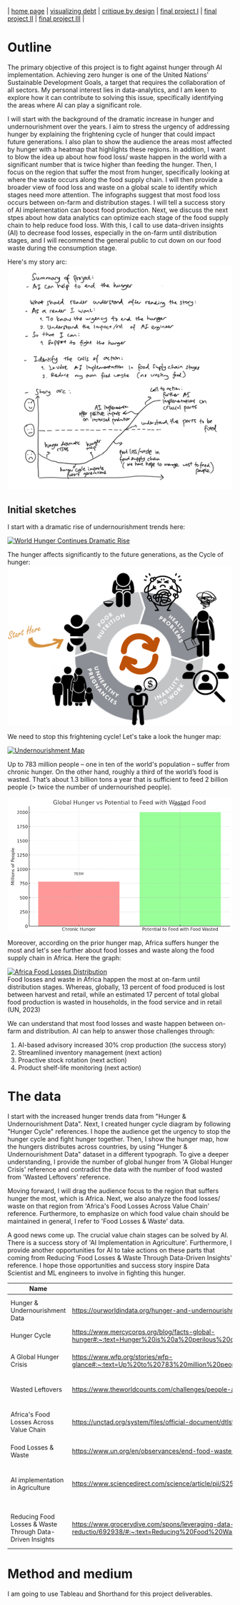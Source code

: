 | [home page](https://asuyanto.github.io/tswd-portfolio/) | [visualizing debt](visualizing-government-debt) | [critique by design](critique-by-design) | [final project I](final-project-part-one) | [final project II](final-project-part-two) | [final project III](final-project-part-three) |

# Outline

The primary objective of this project is to fight against hunger through AI implementation. Achieving zero hunger is one of the United Nations' Sustainable Development Goals, a target that requires the collaboration of all sectors. My personal interest lies in data-analytics, and I am keen to explore how it can contribute to solving this issue, specifically identifying the areas where AI can play a significant role.

I will start with the background of the dramatic increase in hunger and undernourishment over the years. I aim to stress the urgency of addressing hunger by explaining the frightening cycle of hunger that could impact future generations. I also plan to show the audience the areas most affected by hunger with a heatmap that highlights these regions. In addition, I want to blow the idea up about how food loss/ waste happen in the world with a significant number that is twice higher than feeding the hunger. Then, I focus on the region that suffer the most from hunger, specifically looking at where the waste occurs along the food supply chain. I will then provide a broader view of food loss and waste on a global scale to identify which stages need more attention. The infographs suggest that most food loss occurs between on-farm and distribution stages. I will tell a success story of AI implementation can boost food production. Next, we discuss the next stpes about how data analytics can optimize each stage of the food supply chain to help reduce food loss. With this, I call to use data-driven insights (AI) to decrease food losses, especially in the on-farm until distribution stages, and I will recommend the general public to cut down on our food waste during the consumption stage.

Here's my story arc:
![StoryArc](StoryArc.PNG)

## Initial sketches

I start with a dramatic rise of undernourishment trends here:

<div class='tableauPlaceholder' id='viz1707495466285' style='position: relative'><noscript><a href='#'><img alt='World Hunger Continues Dramatic Rise ' src='https:&#47;&#47;public.tableau.com&#47;static&#47;images&#47;Hu&#47;HungerRise&#47;Sheet2&#47;1_rss.png' style='border: none' /></a></noscript><object class='tableauViz'  style='display:none;'><param name='host_url' value='https%3A%2F%2Fpublic.tableau.com%2F' /> <param name='embed_code_version' value='3' /> <param name='site_root' value='' /><param name='name' value='HungerRise&#47;Sheet2' /><param name='tabs' value='no' /><param name='toolbar' value='yes' /><param name='static_image' value='https:&#47;&#47;public.tableau.com&#47;static&#47;images&#47;Hu&#47;HungerRise&#47;Sheet2&#47;1.png' /> <param name='animate_transition' value='yes' /><param name='display_static_image' value='yes' /><param name='display_spinner' value='yes' /><param name='display_overlay' value='yes' /><param name='display_count' value='yes' /><param name='language' value='en-US' /><param name='filter' value='publish=yes' /></object></div>                
<script type='text/javascript'>                    
 var divElement = document.getElementById('viz1707495466285');                    
 var vizElement = divElement.getElementsByTagName('object')[0];                    
 vizElement.style.width='100%';vizElement.style.height=(divElement.offsetWidth*0.75)+'px';                    
 var scriptElement = document.createElement('script');                    
 scriptElement.src = 'https://public.tableau.com/javascripts/api/viz_v1.js';                    
 vizElement.parentNode.insertBefore(scriptElement, vizElement);                
</script>

The hunger affects significantly to the future generations, as the Cycle of hunger:
![HungerCycle](HungerCycle.png)

We need to stop this frightening cycle!
Let's take a look the hunger map:

<div class='tableauPlaceholder' id='viz1707494854393' style='position: relative'><noscript><a href='#'><img alt='Undernourishment Map ' src='https:&#47;&#47;public.tableau.com&#47;static&#47;images&#47;Q4&#47;Q4F8M4C4M&#47;1_rss.png' style='border: none' /></a></noscript><object class='tableauViz'  style='display:none;'><param name='host_url' value='https%3A%2F%2Fpublic.tableau.com%2F' /> <param name='embed_code_version' value='3' /> <param name='path' value='shared&#47;Q4F8M4C4M' /> <param name='toolbar' value='yes' /><param name='static_image' value='https:&#47;&#47;public.tableau.com&#47;static&#47;images&#47;Q4&#47;Q4F8M4C4M&#47;1.png' /> <param name='animate_transition' value='yes' /><param name='display_static_image' value='yes' /><param name='display_spinner' value='yes' /><param name='display_overlay' value='yes' /><param name='display_count' value='yes' /><param name='language' value='en-US' /><param name='filter' value='publish=yes' /></object></div>
<script type='text/javascript'>                    
 var divElement = document.getElementById('viz1707494854393');                    
 var vizElement = divElement.getElementsByTagName('object')[0];                    
 vizElement.style.width='100%';vizElement.style.height=(divElement.offsetWidth*0.75)+'px';                    
 var scriptElement = document.createElement('script');                    
 scriptElement.src = 'https://public.tableau.com/javascripts/api/viz_v1.js';                    
 vizElement.parentNode.insertBefore(scriptElement, vizElement);                
</script>

Up to 783 million people – one in ten of the world's population – suffer from chronic hunger. On the other hand, roughly a third of the world’s food is wasted. That’s about 1.3 billion tons a year that is sufficient to feed 2 billion people (> twice the number of undernourished people).

![hungervsfoodwaste](HungerVSWastedFood.png)

Moreover, according on the prior hunger map, Africa suffers hunger the most and let's see further about food losses and waste along the food supply chain in Africa. Here the graph:
<div class='tableauPlaceholder' id='viz1707525273289' style='position: relative'><noscript><a href='#'><img alt='Africa Food Losses Distribution ' src='https:&#47;&#47;public.tableau.com&#47;static&#47;images&#47;Af&#47;AfricaFoodLosses&#47;Sheet1&#47;1_rss.png' style='border: none' /></a></noscript><object class='tableauViz'  style='display:none;'><param name='host_url' value='https%3A%2F%2Fpublic.tableau.com%2F' /> <param name='embed_code_version' value='3' /> <param name='site_root' value='' /><param name='name' value='AfricaFoodLosses&#47;Sheet1' /><param name='tabs' value='no' /><param name='toolbar' value='yes' /><param name='static_image' value='https:&#47;&#47;public.tableau.com&#47;static&#47;images&#47;Af&#47;AfricaFoodLosses&#47;Sheet1&#47;1.png' /> <param name='animate_transition' value='yes' /><param name='display_static_image' value='yes' /><param name='display_spinner' value='yes' /><param name='display_overlay' value='yes' /><param name='display_count' value='yes' /><param name='language' value='en-US' /><param name='filter' value='publish=yes' /></object></div>                
<script type='text/javascript'>                   
 var divElement = document.getElementById('viz1707525273289');               
 var vizElement = divElement.getElementsByTagName('object')[0];    
 vizElement.style.width='100%';vizElement.style.height=(divElement.offsetWidth*0.75)+'px';    
 var scriptElement = document.createElement('script');      
 scriptElement.src = 'https://public.tableau.com/javascripts/api/viz_v1.js'; 
 vizElement.parentNode.insertBefore(scriptElement, vizElement);              
</script>
Food losses and waste in Africa happen the most at on-farm until distribution stages. 
Whereas, globally, 13 percent of food produced is lost between harvest and retail, while an estimated 17 percent of total global food production is wasted in households, in the food service and in retail (UN, 2023)

We can understand that most food losses and waste happen between on-farm and distribution. AI can help to answer those challenges through:
1. AI-based advisory increased 30% crop production (the success story)
2. Streamlined inventory management (next action)
3. Proactive stock rotation (next action)
4. Product shelf-life monitoring (next action)

# The data

I start with the increased hunger trends data from "Hunger & Undernourishment Data". Next, I created hunger cycle diagram by following "Hunger Cycle" references. I hope the audience get the urgency to stop the hunger cycle and fight hunger together. Then, I show the hunger map, how the hungers distributes across countries, by using "Hunger & Undernourishment Data" dataset in a different typograph. To give a deeper understanding, I provide the number of global hunger from 'A Global Hunger Crisis' reference and contradict the data with the number of food wasted from  'Wasted Leftovers' reference.

Moving forward, I will drag the audience focus to the region that suffers hunger the most, which is Africa. Next, we also analyze the food losses/ waste on that region from 'Africa's Food Losses Across Value Chain' reference. Furthermore, to emphasize on which food value chain should be maintained in general, I refer to 'Food Losses & Waste' data.

A good news come up. The crucial value chain stages can be solved by AI. There is a success story of 'AI Implementation in Agriculture'. Furthermore, I provide another opportunities for AI to take actions on these parts that coming from Reducing 'Food Losses & Waste Through Data-Driven Insights' reference. I hope those opportunities and success story inspire Data Scientist and ML engineers to involve in fighting this hunger.


| Name | URL | Description |
|------|-----|-------------|
|  Hunger & Undernourishment Data | https://ourworldindata.org/hunger-and-undernourishment  | Global hunger data in prevalence units  |
|  Hunger Cycle | https://www.mercycorps.org/blog/facts-global-hunger#:~:text=Hunger%20is%20a%20perilous%20cycle,or%20to%20improve%20their%20lives. | A reference of hunger cycle |
| A Global Hunger Crisis | https://www.wfp.org/stories/wfp-glance#:~:text=Up%20to%20783%20million%20people,next%20meal%20is%20coming%20from. | The number of hungers instead of prevalence |
| Wasted Leftovers | https://www.theworldcounts.com/challenges/people-and-poverty/hunger-and-obesity/food-waste-statistics | The number of food waste refrence|
| Africa's Food Losses Across Value Chain | https://unctad.org/system/files/official-document/dtlstict2017d5_en.pdf | Africa food losses distrubution across food value chain |
|   Food Losses & Waste   |  https://www.un.org/en/observances/end-food-waste-day |  Global data of food losses |
| AI implementation in Agriculture | https://www.sciencedirect.com/science/article/pii/S258972172030012X#s0125 | The success story of AI implementation in agriculture (boost crops production)|
|  Reducing Food Losses & Waste Through Data-Driven Insights  |   https://www.grocerydive.com/spons/leveraging-data-analytics-for-enhanced-food-traceability-and-waste-reductio/692938/#:~:text=Reducing%20Food%20Waste%20Through%20Data,shelf%20life%20and%20managing%20inventory.  | How data science has a crucial role in food supply chain |

# Method and medium

I am going to use Tableau and Shorthand for this project deliverables.
